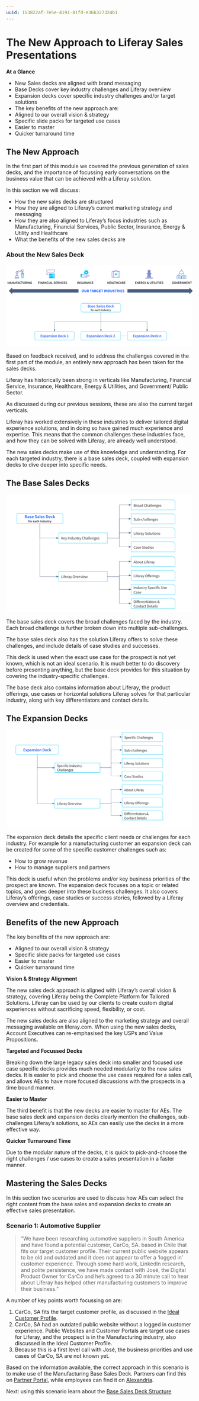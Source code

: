 ```yaml
---
uuid: 153822af-7e5e-4191-81fd-e36b327324b1
---
```


# The New Approach to Liferay Sales Presentations

**At a Glance**

* New Sales decks are aligned with brand messaging
* Base Decks cover key industry challenges and Liferay overview
* Expansion decks cover specific industry challenges and/or target solutions
* The key benefits of the new approach are:
* Aligned to our overall vision & strategy
* Specific slide packs for targeted use cases
* Easier to master
* Quicker turnaround time

## The New Approach

In the first part of this module we covered the previous generation of sales decks, and the importance of focussing early conversations on the business value that can be achieved with a Liferay solution.

In this section we will discuss:

* How the new sales decks are structured
* How they are aligned to Liferay’s current marketing strategy and messaging
* How they are also aligned to Liferay’s focus industries such as Manufacturing, Financial Services, Public Sector, Insurance, Energy & Utility and Healthcare
* What the benefits of the new sales decks are

### About the New Sales Deck

![Liferay provides sales decks for each target industry.](./sales-presentations-new-approach/images/01.png)

Based on feedback received, and to address the challenges covered in the first part of the module, an entirely new approach has been taken for the sales decks.

Liferay has historically been strong in verticals like Manufacturing, Financial Service, Insurance, Healthcare, Energy & Utilities, and Government/ Public Sector. 

As discussed during our previous sessions, these are also the current target verticals.

Liferay has worked extensively in these industries to deliver tailored digital experience solutions, and in doing so have gained much experience and expertise. This means that the common challenges these industries face, and how they can be solved with Liferay, are already well understood.

The new sales decks make use of this knowledge and understanding. For each targeted industry, there is a base sales deck, coupled with expansion decks to dive deeper into specific needs.

## The Base Sales Decks

![Each base sales deck outlines broad and sub-challenges for each industy, and includes solutions and Case Studies for those challenges. They also include an overview of Liferay, the product offerings, use cases or horizontal solutions for the industry, key differentiators, and contact details.](./sales-presentations-new-approach/images/02.png)

The base sales deck covers the broad challenges faced by the industry. Each broad challenge is further broken down into multiple sub-challenges.

The base sales deck also has the solution Liferay offers to solve these challenges, and include details of case studies and successes.

This deck is used when the exact use case for the prospect is not yet known, which is not an ideal scenario. It is much better to do discovery before presenting anything, but the base deck provides for this situation by covering the industry-specific challenges. 

The base deck also contains information about Liferay, the product offerings, use cases or horizontal solutions Liferay solves for that particular industry, along with key differentiators and contact details.

## The Expansion Decks

![Each expansion deck details the specific client needs or challenges for the given industry.](./sales-presentations-new-approach/images/03.png)

The expansion deck details the specific client needs or challenges for each industry. For example for a manufacturing customer an expansion deck can be created for some of the specific customer challenges such as:

* How to grow revenue
* How to manage suppliers and partners

This deck is useful when the problems and/or key business priorities of the prospect are known. The expansion deck focuses on a topic or related topics, and goes deeper into these business challenges. It also covers Liferay’s offerings, case studies or success stories, followed by a Liferay overview and credentials.

## Benefits of the new Approach

The key benefits of the new approach are:

* Aligned to our overall vision & strategy
* Specific slide packs for targeted use cases 
* Easier to master
* Quicker turnaround time

**Vision & Strategy Alignment**

The new sales deck approach is aligned with Liferay’s overall vision & strategy, covering Liferay being the Complete Platform for Tailored Solutions. Liferay can be used by our clients to create custom digital experiences without sacrificing speed, flexibility, or cost. 

The new sales decks are also aligned to the marketing strategy and overall messaging available on liferay.com. When using the new sales decks, Account Executives can re-emphasised the key USPs and Value Propositions. 

**Targeted and Focussed Decks**

Breaking down the large legacy sales deck into smaller and focused use case specific decks provides much needed modularity to the new sales decks. It is easier to pick and choose the use cases required for a sales call, and allows AEs to have more focused discussions with the prospects in a time bound manner.

**Easier to Master**   

The third benefit is that the new decks are easier to master for AEs. The base sales deck and expansion decks clearly mention the challenges, sub-challenges Liferay’s solutions, so AEs can easily use the decks in a more effective way.

**Quicker Turnaround Time**

Due to the modular nature of the decks, it is quick to pick-and-choose the right challenges / use cases to create a sales presentation in a faster manner.

## Mastering the Sales Decks

In this section two scenarios are used to discuss how AEs can select the right content from the base sales and expansion decks to create an effective sales presentation.  

### Scenario 1: Automotive Supplier

> “We have been researching automotive suppliers in South America and have found a potential customer, CarCo, SA. based in Chile that fits our target customer profile. Their current public website appears to be old and outdated and it does not appear to offer a ‘logged in’ customer experience. Through some hard work, LinkedIn research, and polite persistence, we have made contact with José, the Digital Product Owner for CarCo and he’s agreed to a 30 minute call to hear about Liferay has helped other manufacturing customers to improve their business.”

A number of key points worth focussing on are:

1. CarCo, SA fits the target customer profile, as discussed in the [Ideal Customer Profile](../../level-0/the-ideal-customer-profile.md).  
2. CarCo, SA had an outdated public website without a logged in customer experience. Public Websites and Customer Portals are target use cases for Liferay, and the prospect is in the Manufacturing industry, also discussed in the Ideal Customer Profile.
3. Because this is a first level call with José, the business priorities and use cases of CarCo, SA are not known yet.

Based on the information available, the correct approach in this scenario is to make use of the Manufacturing Base Sales Deck. Partners can find this on [Partner Portal](https://partner.liferay.com), while employees can find it on [Alexandria](https://sales.liferay.com).

Next: using this scenario learn about the [Base Sales Deck Structure](./sales-presentations-base-deck.md)
